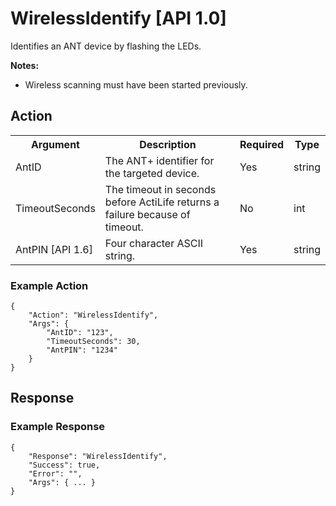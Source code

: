 # WirelessIdentify   [API 1.0]

Identifies an ANT device by flashing the LEDs.

**Notes:**

* Wireless scanning must have been started previously.

## Action

<table>
  <tr>
    <th>Argument</th>
    <th>Description</th>
    <th>Required</th>
    <th>Type</th>
  </tr>
  <tr>
    <td>AntID</td>
    <td>The ANT+ identifier for the targeted device.</td>
    <td>Yes</td>
    <td>string</td>
  </tr>
  <tr>
    <td>TimeoutSeconds</td>
    <td>The timeout in seconds before ActiLife returns a failure because of timeout.</td>
    <td>No</td>
    <td>int</td>
  </tr>
  <tr>
    <td>AntPIN [API 1.6]</td>
    <td>Four character ASCII string.</td>
    <td>Yes</td>
    <td>string</td>
  </tr>
</table>

### Example Action

    {
        "Action": "WirelessIdentify",
        "Args": {
            "AntID": "123",
            "TimeoutSeconds": 30,
            "AntPIN": "1234"
        }
    }

## Response

### Example Response

    {
        "Response": "WirelessIdentify",
        "Success": true,
        "Error": "",
        "Args": { ... }
    }
